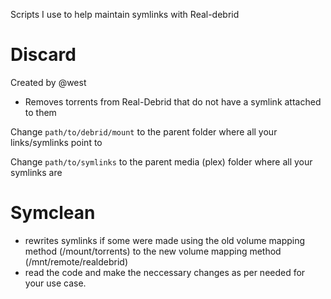 Scripts I use to help maintain symlinks with Real-debrid

# Discard
Created by @west
- Removes torrents from Real-Debrid that do not have a symlink attached to them

Change `path/to/debrid/mount` to the parent folder where all your links/symlinks point to

Change `path/to/symlinks` to the parent media (plex) folder where all your symlinks are

# Symclean
- rewrites symlinks if some were made using the old volume mapping method (/mount/torrents) to the new volume mapping method (/mnt/remote/realdebrid)
- read the code and make the neccessary changes as per needed for your use case.

